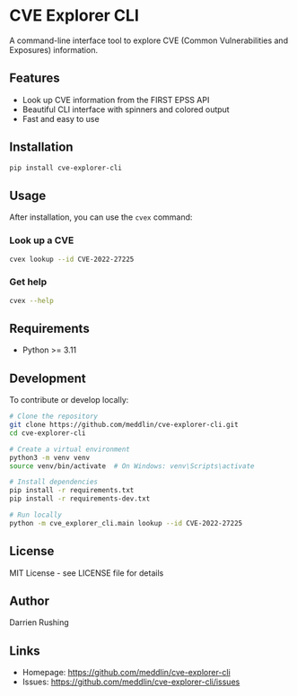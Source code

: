# CVE Explorer CLI

A command-line interface tool to explore CVE (Common Vulnerabilities and Exposures) information.

## Features

- Look up CVE information from the FIRST EPSS API
- Beautiful CLI interface with spinners and colored output
- Fast and easy to use

## Installation

```bash
pip install cve-explorer-cli
```

## Usage

After installation, you can use the `cvex` command:

### Look up a CVE

```bash
cvex lookup --id CVE-2022-27225
```

### Get help

```bash
cvex --help
```

## Requirements

- Python >= 3.11

## Development

To contribute or develop locally:

```bash
# Clone the repository
git clone https://github.com/meddlin/cve-explorer-cli.git
cd cve-explorer-cli

# Create a virtual environment
python3 -m venv venv
source venv/bin/activate  # On Windows: venv\Scripts\activate

# Install dependencies
pip install -r requirements.txt
pip install -r requirements-dev.txt

# Run locally
python -m cve_explorer_cli.main lookup --id CVE-2022-27225
```

## License

MIT License - see LICENSE file for details

## Author

Darrien Rushing

## Links

- Homepage: https://github.com/meddlin/cve-explorer-cli
- Issues: https://github.com/meddlin/cve-explorer-cli/issues
